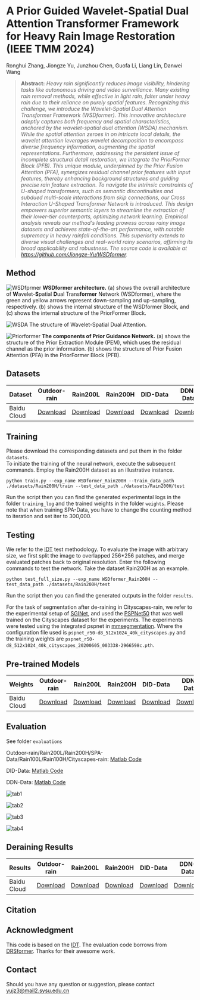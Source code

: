 # A Prior Guided Wavelet-Spatial Dual Attention Transformer Framework for Heavy Rain Image Restoration (IEEE TMM 2024)
Ronghui Zhang, Jiongze Yu, Junzhou Chen, Guofa Li, Liang Lin, Danwei Wang

> **Abstract:** *Heavy rain significantly reduces image visibility, hindering tasks like autonomous driving and video surveillance. Many existing rain removal methods, while effective in light rain, falter under heavy rain due to their reliance on purely spatial features. Recognizing this challenge, we introduce the Wavelet-Spatial Dual Attention Transformer Framework (WSDformer). This innovative architecture adeptly captures both frequency and spatial characteristics, anchored by the wavelet-spatial dual attention (WSDA) mechanism. While the spatial attention zeroes in on intricate local details, the wavelet attention leverages wavelet decomposition to encompass diverse frequency information, augmenting the spatial representations. Furthermore, addressing the persistent issue of incomplete structural detail restoration, we integrate the PriorFormer Block (PFB). This unique module, underpinned by the Prior Fusion Attention (PFA), synergizes residual channel prior features with input features, thereby enhancing background structures and guiding precise rain feature extraction. To navigate the intrinsic constraints of U-shaped transformers, such as semantic discontinuities and subdued multi-scale interactions from skip connections, our Cross Interaction U-Shaped Transformer Network is introduced. This design empowers superior semantic layers to streamline the extraction of their lower-tier counterparts, optimizing network learning. Empirical analysis reveals our method's leading prowess across rainy image datasets and achieves state-of-the-art performance, with notable supremacy in heavy rainfall conditions. This superiority extends to diverse visual challenges and real-world rainy scenarios, affirming its broad applicability and robustness. The source code is available at https://github.com/Jiongze-Yu/WSDformer.*

## Method
![WSDfprmer](fig/network.png)
**WSDformer architecture.** (a) shows the overall architecture of **W**avelet-**S**patial **D**ual Trans**former** Network (WSDformer), where the green and yellow arrows represent down-sampling and up-sampling, respectively. (b) shows the internal structure of the WSDformer Block, and (c) shows the internal structure of the PriorFormer Block.

![WSDA](fig/wsda.png)
The structure of Wavelet-Spatial Dual Attention.

![Priorformer](fig/priorformer.png)
**The components of Prior Guidance Network.** (a) shows the structure of the Prior Extraction Module (PEM), which uses the residual channel as the prior information. (b) shows the structure of Prior Fusion Attention (PFA) in the PriorFormer Block (PFB).

## Datasets
<table>
<thead>
  <tr>
    <th>Dataset</th>
    <th>Outdoor-rain</th>
    <th>Rain200L</th>
    <th>Rain200H</th>
    <th>DID-Data</th>
    <th>DDN-Data</th>
    <th>SPA-Data</th>
    <th>Rain100L</th>
    <th>Rain100H</th>
    <th>Cityscapes-rain</th>
  </tr>
</thead>
<tbody>
  <tr>
    <td>Baidu Cloud</td>
    <td> <a href="https://pan.baidu.com/s/1EMeialIqy43uAk9idY9UbA?pwd=9pyu">Download </a> </td>
    <td> <a href="https://pan.baidu.com/s/1YkiAw5jRxjs9EIQRloKUIg?pwd=v7tf">Download </a> </td>
    <td> <a href="https://pan.baidu.com/s/1bSbj3PD9DRadlTgHn0Rjjg?pwd=fmpu">Download </a> </td>
    <td> <a href="https://pan.baidu.com/s/12zDX-cS75QsYW7XFR8h-gA?pwd=6e6p">Download </a> </td>
    <td> <a href="https://pan.baidu.com/s/14TTqMl1zfF245LPQK7GZwA?pwd=98ls">Download </a> </td>
    <td> <a href="https://pan.baidu.com/s/1UQnQZ8Y624cMXcHsQyjoOw?pwd=vyw8">Download </a> </td>
    <td> <a href="https://pan.baidu.com/s/1QFjHXqBCykouUZAJd_UwTg?pwd=hxmo">Download </a> </td>
    <td> <a href="https://pan.baidu.com/s/1AZ08XWFfhcSB5LDGQi8peQ?pwd=nqhu">Download </a> </td>
    <td> <a href="https://pan.baidu.com/s/1zERPnMC6drjNDMVYFlpIZw?pwd=z787">Download </a> </td>
  </tr>
</tbody>
</table>

## Training
Please download the corresponding datasets and put them in the folder `datasets`.  
To initiate the training of the neural network, execute the subsequent commands. Employ the Rain200H dataset as an illustrative instance.
```
python train.py --exp_name WSDformer_Rain200H --train_data_path ./datasets/Rain200H/train --test_data_path ./datasets/Rain200H/test
```
Run the script then you can find the generated experimental logs in the folder `training_log` and the trained weights in the folder `weights`.
Please note that when training SPA-Data, you have to change the counting method to iteration and set iter to 300,000.

## Testing
We refer to the [IDT](https://github.com/jiexiaou/IDT) test methodology. To evaluate the image with arbitrary size, we first split the image to overlapped 256*256 patches, and merge evaluated patches back to original resolution. 
Enter the following commands to test the network. Take the dataset Rain200H as an example.
```
python test_full_size.py --exp_name WSDformer_Rain200H --test_data_path ./datasets/Rain200H/test
```
Run the script then you can find the generated outputs in the folder `results`.

For the task of segmentation after de-raining in Cityscapes-rain, we refer to the experimental setup of [SGINet](https://github.com/OaDsis/SGINet), and used the [PSPNet50](https://github.com/hszhao/semseg) that was well trained on the Cityscapes dataset for the experiments. The experiments were tested using the integrated pspnet in [mmsegmentation](https://mmsegmentation.readthedocs.io/en/latest/). Where the configuration file used is `pspnet_r50-d8_512x1024_40k_cityscapes.py` and the training weights are `pspnet_r50-d8_512x1024_40k_cityscapes_20200605_003338-2966598c.pth`.

## Pre-trained Models
<table>
<thead>
  <tr>
    <th>Weights</th>
    <th>Outdoor-rain</th>
    <th>Rain200L</th>
    <th>Rain200H</th>
    <th>DID-Data</th>
    <th>DDN-Data</th>
    <th>SPA-Data</th>
    <th>Rain100L</th>
    <th>Rain100H</th>
    <th>Cityscapes-rain</th>
  </tr>
</thead>
<tbody>
  <tr>
    <td>Baidu Cloud</td>
    <td> <a href="https://pan.baidu.com/s/1H5CywMn-6eB6_wMusryLig?pwd=rt2b">Download </a> </td>
    <td> <a href="https://pan.baidu.com/s/10EZpWokb58EgpPZ8JGZQPA?pwd=gdyg">Download </a> </td>
    <td> <a href="https://pan.baidu.com/s/1zB-PyTXBWnpzIFHU0EaWOg?pwd=3iun">Download </a> </td>
    <td> <a href="https://pan.baidu.com/s/1QA7lo0d-w9skmw7MY1-mkw?pwd=r6wl">Download </a> </td>
    <td> <a href="https://pan.baidu.com/s/1q8raj-TISUBeTFAD5wsS2w?pwd=9mbn">Download </a> </td>
    <td> <a href="https://pan.baidu.com/s/1_4SBJyYPGk5CNykXvNzHTQ?pwd=sqx1">Download </a> </td>
    <td> <a href="https://pan.baidu.com/s/10b_owH5yd0ZvLhKAl0l6Bg?pwd=sg12">Download </a> </td>
    <td> <a href="https://pan.baidu.com/s/1hV5FfQmQampVN9z9q0pO9w?pwd=97a9">Download </a> </td>
    <td> <a href="https://pan.baidu.com/s/1eWBO6_7soFcfhJwAFPPXUA?pwd=q22h">Download </a> </td>
  </tr>
</tbody>
</table>

## Evaluation
See folder `evaluations`

Outdoor-rain/Rain200L/Rain200H/SPA-Data/Rain100L/Rain100H/Cityscapes-rain: [Matlab Code](https://github.com/Jiongze-Yu/WSDformer/blob/main/evaluations/Evaluation_1/evaluaterain.m)

DID-Data: [Matlab Code](https://github.com/Jiongze-Yu/WSDformer/blob/main/evaluations/Evaluation_2/statistic_DID.m)

DDN-Data: [Matlab Code](https://github.com/Jiongze-Yu/WSDformer/blob/main/evaluations/Evaluation_2/statistic_DID.m)

![tab1](fig/tab1.png)

![tab2](fig/tab2.png)

![tab3](fig/tab3.png)

![tab4](fig/tab4.png)

## Deraining Results
<table>
<thead>
  <tr>
    <th>Results</th>
    <th>Outdoor-rain</th>
    <th>Rain200L</th>
    <th>Rain200H</th>
    <th>DID-Data</th>
    <th>DDN-Data</th>
    <th>SPA-Data</th>
    <th>Rain100L</th>
    <th>Rain100H</th>
    <th>Cityscapes-rain</th>
  </tr>
</thead>
<tbody>
  <tr>
    <td>Baidu Cloud</td>
    <td> <a href="https://pan.baidu.com/s/1YD-6y_L5LN4TBeL1t57FgQ?pwd=ruaf">Download </a> </td>
    <td> <a href="https://pan.baidu.com/s/1__Xg0C4Q7qO_XGmjy_4mzQ?pwd=qdzz">Download </a> </td>
    <td> <a href="https://pan.baidu.com/s/1I3GhX6S_yBVvv8i3Nn1xgw?pwd=9ckc">Download </a> </td>
    <td> <a href="https://pan.baidu.com/s/1P6DuokUS335Dg5eGQtv3Pg?pwd=gmk2">Download </a> </td>
    <td> <a href="https://pan.baidu.com/s/1Qxmnky09KjO6iDOc4M-lOg?pwd=7iz3">Download </a> </td>
    <td> <a href="https://pan.baidu.com/s/1Yy_CGWtAcyLw8Ags9CED5A?pwd=f731">Download </a> </td>
    <td> <a href="https://pan.baidu.com/s/1-2kp5kj2z3lNIwCk3lRX3w?pwd=ioa9">Download </a> </td>
    <td> <a href="https://pan.baidu.com/s/12Tu0mgx21q0Z1xd5de3osg?pwd=ygev">Download </a> </td>
    <td> <a href="https://pan.baidu.com/s/10-t0HVhZzGSKputbybw69A?pwd=828v">Download </a> </td>
  </tr>
</tbody>
</table>

## Citation

## Acknowledgment
This code is based on the [IDT](https://github.com/jiexiaou/IDT). 
The evaluation code borrows from [DRSformer](https://github.com/cschenxiang/DRSformer).
Thanks for their awesome work.

## Contact
Should you have any question or suggestion, please contact yujz3@mail2.sysu.edu.cn
